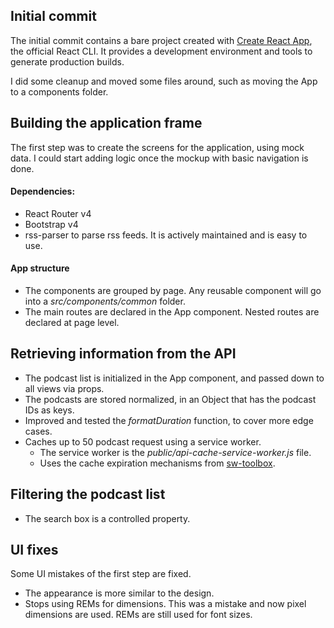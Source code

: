 ## Initial commit

The initial commit contains a bare project created with [Create React App](https://github.com/facebookincubator/create-react-appr), the official React CLI. It provides a development environment and tools to generate production builds. 

I did some cleanup and moved some files around, such as moving the App to a components folder.

## Building the application frame

The first step was to create the screens for the application, using mock data. I could start adding logic once the mockup with basic navigation is done.

#### Dependencies:

- React Router v4
- Bootstrap v4
- rss-parser to parse rss feeds. It is actively maintained and is easy to use.

#### App structure

- The components are grouped by page. Any reusable component will go into a *src/components/common* folder.
- The main routes are declared in the App component. Nested routes are declared at page level.

## Retrieving information from the API

- The podcast list is initialized in the App component, and passed down to all views via props.
- The podcasts are stored normalized, in an Object that has the podcast IDs as keys.
- Improved and tested the *formatDuration* function, to cover more edge cases.
- Caches up to 50 podcast request using a service worker.
  - The service worker is the *public/api-cache-service-worker.js* file.
  - Uses the cache expiration mechanisms from [sw-toolbox](https://github.com/GoogleChrome/sw-toolbox).

## Filtering the podcast list

- The search box is a controlled property.

## UI fixes

Some UI mistakes of the first step are fixed. 
  - The appearance is more similar to the design.
  - Stops using REMs for dimensions. This was a mistake and now pixel dimensions are used. REMs are still used for font sizes.